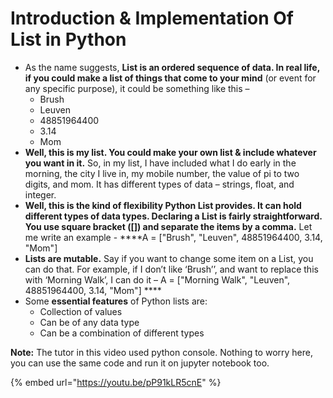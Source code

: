 # Introduction & Implementation Of List in Python

* As the name suggests, **List is an ordered sequence of data. In real life, if you could make a list of things that come to your mind** \(or event for any specific purpose\), it could be something like this –  
  * Brush
  * Leuven
  * 48851964400
  * 3.14
  * Mom 
* **Well, this is my list. You could make your own list & include whatever you want in it.** So, in my list, I have included what I do early in the morning, the city I live in, my mobile number, the value of pi to two digits, and mom. It has different types of data – strings, float, and integer.  
* **Well, this is the kind of flexibility Python List provides. It can hold different types of data types. Declaring a List is fairly straightforward. You use square bracket \(\[\]\) and separate the items by a comma.** Let me write an example -   ****A = \["Brush", "Leuven", 48851964400, 3.14, "Mom"\]  
* **Lists are mutable.** Say if you want to change some item on a List, you can do that. For example, if I don’t like  ‘Brush’’, and want to replace this with ‘Morning Walk’, I can do it –  A = \["Morning Walk", "Leuven", 48851964400, 3.14, "Mom"\]  ****
* Some **essential features** of Python lists are:
  * Collection of values
  * Can be of any data type
  * Can be a combination of different types

**Note:** The tutor in this video used python console. Nothing to worry here, you can use the same code and run it on jupyter notebook too.

{% embed url="https://youtu.be/pP91kLR5cnE" %}

